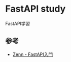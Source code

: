 # FastAPI study

FastAPI学習

## 参考

- [Zenn - FastAPI入門](https://zenn.dev/sh0nk/books/537bb028709ab9)
